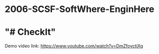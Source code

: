 # 2006-SCSF-SoftWhere-EnginHere
"# CheckIt" 
=======
Demo video link: https://www.youtube.com/watch?v=DmZfoyctiXg
